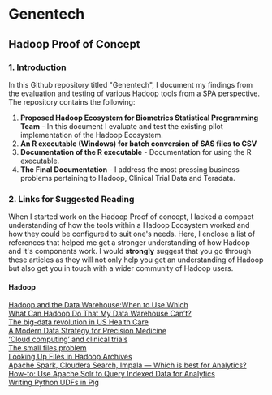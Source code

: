 # Genentech
## Hadoop Proof of Concept
### 1. Introduction
In this Github repository titled "Genentech", I document my findings from the evaluation and testing of various Hadoop tools from a SPA perspective. The repository contains the following: <br />

1. **Proposed Hadoop Ecosystem for Biometrics Statistical Programming Team** - In this document I evaluate and test the existing pilot implementation of the Hadoop Ecosystem.<br />
2. **An R executable (Windows) for batch conversion of SAS files to CSV**<br />
3. **Documentation of the R executable** - Documentation for using the R executable.<br />
4. **The Final Documentation** - I address the most pressing business problems pertaining to Hadoop, Clinical Trial Data and Teradata.<br />

### 2. Links for Suggested Reading
When I started work on the Hadoop Proof of concept, I lacked a compact understanding of how the tools within a Hadoop Ecosystem worked and how they could be configured to suit one's needs. Here, I enclose a list of references that helped me get a stronger understanding of how Hadoop and it's components work. I would **strongly** suggest that you go through these articles as they will not only help you get an understanding of Hadoop but also get you in touch with a wider community of Hadoop users.

#### Hadoop
[Hadoop and the Data Warehouse:When to Use Which](http://assets.teradata.com/resourceCenter/downloads/WhitePapers/EB-6448.pdf?processed=1) <br />
[What Can Hadoop Do That My Data Warehouse Can’t?](https://www.linkedin.com/pulse/marketers-ask-what-can-hadoop-do-my-data-warehouse-cant-tamara-dull) <br />
[The big-data revolution in US Health Care](http://www.mckinsey.com/industries/healthcare-systems-and-services/our-insights/the-big-data-revolution-in-us-health-care) <br />
[A Modern Data Strategy for Precision Medicine](http://go.cloudera.com/Precision_Medicine_Conf) <br />
[‘Cloud computing’ and clinical trials](http://www.ncbi.nlm.nih.gov/pmc/articles/PMC4518685/) <br />
[The small files problem](http://blog.cloudera.com/blog/2009/02/the-small-files-problem/) <br />
[Looking Up Files in Hadoop Archives](https://docs.hortonworks.com/HDPDocuments/HDP2/HDP-2.4.2/bk_hdfs_admin_tools/content/looking_up_files_hadoop_archives.html)<br />
[Apache Spark, Cloudera Search, Impala — Which is best for Analytics?](https://vision.cloudera.com/apache-spark-cloudera-search-impala-which-is-best-for-analytics/) <br />
[How-to: Use Apache Solr to Query Indexed Data for Analytics](http://blog.cloudera.com/blog/2015/10/how-to-use-apache-solr-to-query-indexed-data-for-analytics/) <br />
[Writing Python UDFs in Pig](https://pig.apache.org/docs/r0.11.0/udf.html#python-udfs)<br />
